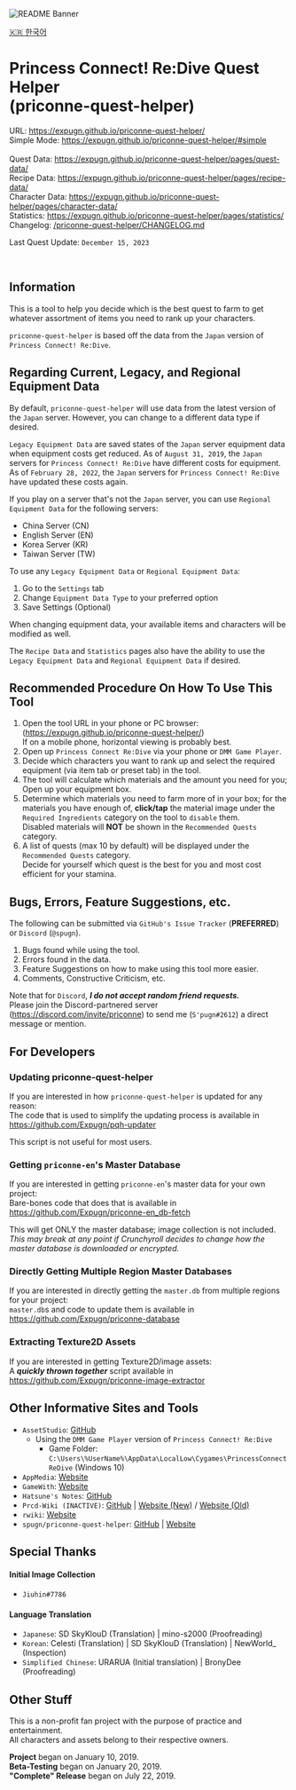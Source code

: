 ![README Banner](https://raw.githubusercontent.com/Expugn/priconne-quest-helper/master/images/webpage/README_Banner.png)

[🇰🇷 한국어](README.ko.md)

# Princess Connect! Re:Dive Quest Helper<br>(priconne-quest-helper)

URL: <https://expugn.github.io/priconne-quest-helper/><br>
Simple Mode: <https://expugn.github.io/priconne-quest-helper/#simple><br><br>
Quest Data: <https://expugn.github.io/priconne-quest-helper/pages/quest-data/><br>
Recipe Data: <https://expugn.github.io/priconne-quest-helper/pages/recipe-data/><br>
Character Data: <https://expugn.github.io/priconne-quest-helper/pages/character-data/><br>
Statistics: <https://expugn.github.io/priconne-quest-helper/pages/statistics/><br>
Changelog: [/priconne-quest-helper/CHANGELOG.md](CHANGELOG.md)

Last Quest Update: `December 15, 2023`

<br>

## Information
This is a tool to help you decide which is the best quest to farm to get
whatever assortment of items you need to rank up your characters.

`priconne-quest-helper` is based off the data from the `Japan` version of `Princess Connect! Re:Dive`.

## Regarding Current, Legacy, and Regional Equipment Data
By default, `priconne-quest-helper` will use data from the latest version of the `Japan` server. However, you can change
to a different data type if desired.

`Legacy Equipment Data` are saved states of the `Japan` server equipment data when equipment costs get reduced.
As of `August 31, 2019`, the `Japan` servers for `Princess Connect! Re:Dive` have different costs for equipment.<br>
As of `February 28, 2022`, the `Japan` servers for `Princess Connect! Re:Dive` have updated these costs again.<br>

If you play on a server that's not the `Japan` server, you can use `Regional Equipment Data` for the following servers:
- China Server (CN)
- English Server (EN)
- Korea Server (KR)
- Taiwan Server (TW)

To use any `Legacy Equipment Data` or `Regional Equipment Data`:
1) Go to the `Settings` tab
2) Change `Equipment Data Type` to your preferred option
3) Save Settings (Optional)

When changing equipment data, your available items and characters will be modified as well.

The `Recipe Data` and `Statistics` pages also have the ability to use the `Legacy Equipment Data` and `Regional Equipment Data` if desired.

## Recommended Procedure On How To Use This Tool
1. Open the tool URL in your phone or PC browser: (<https://expugn.github.io/priconne-quest-helper/>)<br>
If on a mobile phone, horizontal viewing is probably best.
2. Open up `Princess Connect Re:Dive` via your phone or `DMM Game Player`.
3. Decide which characters you want to rank up and select the required equipment (via item tab or preset tab) in the tool.
4. The tool will calculate which materials and the amount you need for you; Open up your equipment box.
5. Determine which materials you need to farm more of in your box; for the materials you have enough of, **click/tap** the material image under the `Required Ingredients` category on the tool to `disable` them.
<br>Disabled materials will **NOT** be shown in the `Recommended Quests` category.
6. A list of quests (max 10 by default) will be displayed under the `Recommended Quests` category.
<br>Decide for yourself which quest is the best for you and most cost efficient for your stamina.

## Bugs, Errors, Feature Suggestions, etc.
The following can be submitted via `GitHub's Issue Tracker` (**PREFERRED**) or `Discord` (`@spugn`).
1. Bugs found while using the tool.
2. Errors found in the data.
3. Feature Suggestions on how to make using this tool more easier.
4. Comments, Constructive Criticism, etc.

Note that for `Discord`, ***I do not accept random friend requests.*** <br>
Please join the Discord-partnered server (<https://discord.com/invite/priconne>) to send me (`S'pugn#2612`) a direct message or mention.

## For Developers
### Updating priconne-quest-helper
If you are interested in how `priconne-quest-helper` is updated for any reason:<br>
The code that is used to simplify the updating process is available in <https://github.com/Expugn/pqh-updater>

This script is not useful for most users.

### Getting `priconne-en`'s Master Database
If you are interested in getting `priconne-en`'s master data for your own project:<br>
Bare-bones code that does that is available in <https://github.com/Expugn/priconne-en_db-fetch>

This will get ONLY the master database; image collection is not included.<br>
*This may break at any point if Crunchyroll decides to change how the master database is downloaded or encrypted.*

### Directly Getting Multiple Region Master Databases
If you are interested in directly getting the `master.db` from multiple regions for your project:<br>
`master.db`s and code to update them is available in <https://github.com/Expugn/priconne-database>

### Extracting Texture2D Assets
If you are interested in getting Texture2D/image assets:<br>
A ***quickly thrown together*** script available in <https://github.com/Expugn/priconne-image-extractor>

## Other Informative Sites and Tools
- `AssetStudio`: [GitHub](https://github.com/Perfare/AssetStudio)<br>
  - Using the `DMM Game Player` version of `Princess Connect! Re:Dive`
      - Game Folder: `C:\Users\%UserName%\AppData\LocalLow\Cygames\PrincessConnectReDive` (Windows 10)
- `AppMedia`: [Website](https://appmedia.jp/priconne-redive)
- `GameWith`: [Website](https://gamewith.jp/pricone-re/)
- `Hatsune's Notes`: [GitHub](https://github.com/superk589/PrincessGuide)
- `Prcd-Wiki (INACTIVE)`: [GitHub](https://github.com/PaleNeutron/Pcrd-Wiki) | [Website (New)](https://johnlyu.com/en-us/) / [Website (Old)](https://pcrdwiki.xyz/)
- `rwiki`: [Website](https://rwiki.jp/priconne_redive/)
- `spugn/priconne-quest-helper`: [GitHub](https://github.com/Spugn/priconne-quest-helper) | [Website](https://spugn.github.io/priconne-quest-helper/)

## Special Thanks
#### Initial Image Collection
- `Jiuhin#7786`
#### Language Translation
- `Japanese`: SD SkyKlouD (Translation) | mino-s2000 (Proofreading)
- `Korean`: Celesti (Translation) | SD SkyKlouD (Translation) | NewWorld_ (Inspection)
- `Simplified Chinese`: URARUA (Initial translation) | BronyDee (Proofreading)

## Other Stuff
This is a non-profit fan project with the purpose of practice and entertainment.<br>
All characters and assets belong to their respective owners.

**Project** began on January 10, 2019.<br>
**Beta-Testing** began on January 20, 2019.<br>
**"Complete" Release** began on July 22, 2019.